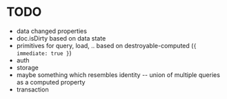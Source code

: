 # TODO

* data changed properties
* doc.isDirty based on data state
* primitives for query, load, .. based on destroyable-computed (`{ immediate: true }`)
* auth
* storage
* maybe something which resembles identity -- union of multiple queries as a computed property
* transaction
